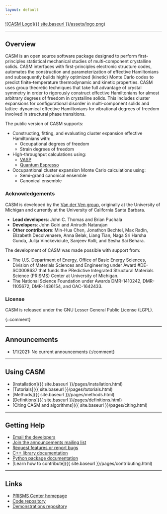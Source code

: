 ```yaml
---
layout: default
---
```

[![CASM Logo]({{ site.baseurl }}/assets/logo.png)](https://prisms-center.github.io/CASMcode_docs/)

***
## Overview
 CASM is an open source software package designed to perform first-principles statistical mechanical studies of multi-component crystalline solids. CASM interfaces with first-principles electronic structure codes, automates the construction and parameterization of effective Hamiltonians and subsequently builds highly optimized (kinetic) Monte Carlo codes to predict finite-temperature thermodynamic and kinetic properties. CASM uses group theoretic techniques that take full advantage of crystal symmetry in order to rigorously construct effective Hamiltonians for almost arbitrary degrees of freedom in crystalline solids. This includes cluster expansions for configurational disorder in multi-component solids and lattice-dynamical effective Hamiltonians for vibrational degrees of freedom involved in structural phase transitions.

The public version of CASM supports:

- Constructing, fitting, and evaluating cluster expansion effective Hamiltonians with:
  - Occupational degrees of freedom
  - Strain degrees of freedom
- High-throughput calculations using:
  - [VASP](https://www.vasp.at)  
  - [Quantum Espresso](https://www.quantum-espresso.org/)
- Occupantional cluster expansion Monte Carlo calculations using:
  - Semi-grand canonical ensemble
  - Canonical ensemble

### Acknowledgements

CASM is developed by the [Van der Ven group](https://labs.materials.ucsb.edu/vanderven/anton/), originally at the University of Michigan and currently at the University of California Santa Barbara.

- **Lead developers**:  John C. Thomas and Brian Puchala
- **Developers**:  John Goiri and Anirudh Natarajan
- **Other contributors**: Min-Hua Chen, Jonathon Bechtel, Max Radin, Elizabeth Decolvenaere, Anna Belak, Liang Tian, Naga Sri Harsha Gunda, Julija Vinckeviciute, Sanjeev Kolli, and Sesha Sai Behara.

The development of CASM was made possible with support from:
- The U.S. Department of Energy, Office of Basic Energy Sciences, Division of Materials Sciences and Engineering under Award #DE-SC0008637 that funds the PRedictive Integrated Structural Materials Science (PRISMS) Center at University of Michigan.
- The National Science Foundation under Awards DMR-1410242, DMR-1105672, DMR-1436154, and OAC-1642433.

### License

CASM is released under the GNU Lesser General Public License (LGPL).

{::comment}
***
## Announcements
- 1/1/2021: No current announcements
{:/comment}

***
## Using CASM
- [Installation]({{ site.baseurl }}/pages/installation.html)
- [Tutorials]({{ site.baseurl }}/pages/tutorials.html)
- [Methods]({{ site.baseurl }}/pages/methods.html)
- [Definitions]({{ site.baseurl }}/pages/definitions.html)
- [Citing CASM and algorithms]({{ site.baseurl }}/pages/citing.html)

***
## Getting Help
- [Email the developers](mailto:casm-developers@lists.engr.ucsb.edu)
- [Join the announcements mailing list](https://lists.engr.ucsb.edu/mailman/listinfo/casm-users)
- [Request features or report bugs](https://github.com/prisms-center/CASMcode/issues)
- [C++ library documentation](https://prisms-center.github.io/CASMcode_cppdocs/latest/modules.html)
- [Python package documentation](https://prisms-center.github.io/CASMcode_pydocs/latest/)
- [Learn how to contribute]({{ site.baseurl }}/pages/contributing.html)

***
## Links
- [PRISMS Center homepage](http://www.prisms-center.org/#/home)
- [Code repository](https://github.com/prisms-center/CASMcode)
- [Demonstrations repository](https://github.com/prisms-center/CASMcode_demo)
